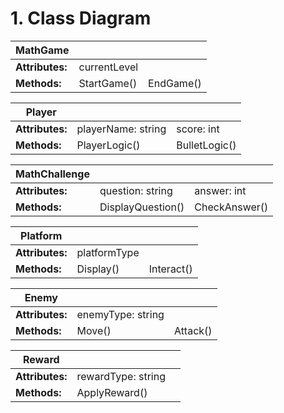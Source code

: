 # 1. Class Diagram

| **MathGame**    |              |           |
| --------------- | ------------ | --------- |
| **Attributes:** | currentLevel |           |
| **Methods:**    | StartGame()  | EndGame() |

| **Player**      |                    |               |
| --------------- | ------------------ | ------------- |
| **Attributes:** | playerName: string | score: int    |
| **Methods:**    | PlayerLogic()      | BulletLogic() |

| **MathChallenge** |                   |               |
| ----------------- | ----------------- | ------------- |
| **Attributes:**   | question: string  | answer: int   |
| **Methods:**      | DisplayQuestion() | CheckAnswer() |

| **Platform**    |              |            |
| --------------- | ------------ | ---------- |
| **Attributes:** | platformType |            |
| **Methods:**    | Display()    | Interact() |

| **Enemy**       |                   |          |
| --------------- | ----------------- | -------- |
| **Attributes:** | enemyType: string |          |
| **Methods:**    | Move()            | Attack() |

| **Reward**      |                    |     |
| --------------- | ------------------ | --- |
| **Attributes:** | rewardType: string |     |
| **Methods:**    | ApplyReward()      |     |
